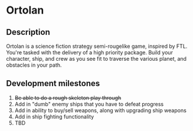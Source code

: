 # Ortolan

## Description
Ortolan is a science fiction strategy semi-rougelike game, inspired by FTL. You're tasked with the delivery of a high
priority package. Build your character, ship, and crew as you see fit to traverse the various
planet, and obstacles in your path.

## Development milestones
1. ~~Be able to do a rough skeleton play through~~
2. Add in "dumb" enemy ships that you have to defeat progress
3. Add in ability to buy/sell weapons, along with upgrading ship weapons
4. Add in ship fighting functionality
5. TBD